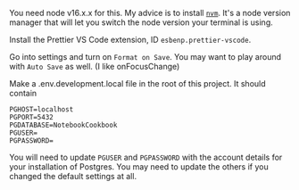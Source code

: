 You need node v16.x.x for this. My advice is to install [`nvm`](https://github.com/nvm-sh/nvm). It's a node version manager that will let you switch the node version your terminal is using.

Install the Prettier VS Code extension, ID `esbenp.prettier-vscode`.

Go into settings and turn on `Format on Save`.
You may want to play around with `Auto Save` as well. (I like onFocusChange)

Make a .env.development.local file in the root of this project. It should contain

```
PGHOST=localhost
PGPORT=5432
PGDATABASE=NotebookCookbook
PGUSER=
PGPASSWORD=
```

You will need to update `PGUSER` and `PGPASSWORD` with the account details for your installation of Postgres.
You may need to update the others if you changed the default settings at all.
